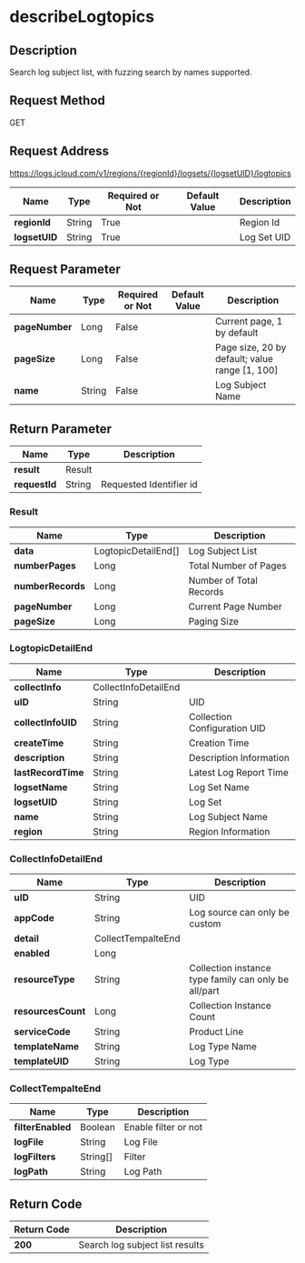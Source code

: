 # describeLogtopics


## Description
Search log subject list, with fuzzing search by names supported.

## Request Method
GET

## Request Address
https://logs.jcloud.com/v1/regions/{regionId}/logsets/{logsetUID}/logtopics

|Name|Type|Required or Not|Default Value|Description|
|---|---|---|---|---|
|**regionId**|String|True| |Region Id|
|**logsetUID**|String|True| |Log Set UID|

## Request Parameter
|Name|Type|Required or Not|Default Value|Description|
|---|---|---|---|---|
|**pageNumber**|Long|False| |Current page, 1 by default|
|**pageSize**|Long|False| |Page size, 20 by default; value range [1, 100]|
|**name**|String|False| |Log Subject Name|


## Return Parameter
|Name|Type|Description|
|---|---|---|
|**result**|Result| |
|**requestId**|String|Requested Identifier id|

### Result
|Name|Type|Description|
|---|---|---|
|**data**|LogtopicDetailEnd[]|Log Subject List|
|**numberPages**|Long|Total Number of Pages|
|**numberRecords**|Long|Number of Total Records|
|**pageNumber**|Long|Current Page Number|
|**pageSize**|Long|Paging Size|
### LogtopicDetailEnd
|Name|Type|Description|
|---|---|---|
|**collectInfo**|CollectInfoDetailEnd| |
|**uID**|String|UID|
|**collectInfoUID**|String|Collection Configuration UID|
|**createTime**|String|Creation Time|
|**description**|String|Description Information|
|**lastRecordTime**|String|Latest Log Report Time|
|**logsetName**|String|Log Set Name|
|**logsetUID**|String|Log Set|
|**name**|String|Log Subject Name|
|**region**|String|Region Information|
### CollectInfoDetailEnd
|Name|Type|Description|
|---|---|---|
|**uID**|String|UID|
|**appCode**|String|Log source can only be custom|
|**detail**|CollectTempalteEnd| |
|**enabled**|Long| |
|**resourceType**|String|Collection instance type family can only be all/part|
|**resourcesCount**|Long|Collection Instance Count|
|**serviceCode**|String|Product Line|
|**templateName**|String|Log Type Name|
|**templateUID**|String|Log Type|
### CollectTempalteEnd
|Name|Type|Description|
|---|---|---|
|**filterEnabled**|Boolean|Enable filter or not|
|**logFile**|String|Log File|
|**logFilters**|String[]|Filter|
|**logPath**|String|Log Path|

## Return Code
|Return Code|Description|
|---|---|
|**200**|Search log subject list results|
